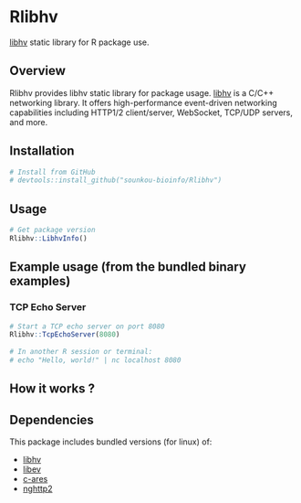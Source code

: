 # Rlibhv

[libhv](https://github.com/ithewei/libhv) static library for R package use.

## Overview

Rlibhv provides libhv static library for package usage. [libhv](https://github.com/ithewei/libhv) is a C/C++ networking library. It offers high-performance event-driven networking capabilities including HTTP1/2 client/server, WebSocket, TCP/UDP servers, and more.

## Installation

```r
# Install from GitHub
# devtools::install_github("sounkou-bioinfo/Rlibhv")
```

## Usage

```r
# Get package version 
Rlibhv::LibhvInfo()
```

## Example usage (from the bundled binary examples)

### TCP Echo Server

```r
# Start a TCP echo server on port 8080
Rlibhv::TcpEchoServer(8080)
    
# In another R session or terminal:
# echo "Hello, world!" | nc localhost 8080
```

## How it works ?

## Dependencies

This package includes bundled  versions (for linux) of:

- [libhv](https://github.com/ithewei/libhv)
- [libev](http://software.schmorp.de/pkg/libev.html)
- [c-ares](https://c-ares.org/)
- [nghttp2](https://nghttp2.org/)
